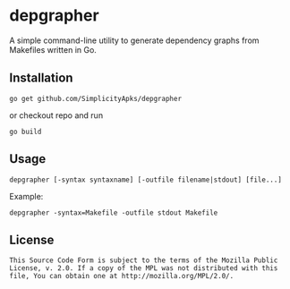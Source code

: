 depgrapher
==========

A simple command-line utility to generate dependency graphs from Makefiles written in Go.

Installation
------------

`go get github.com/SimplicityApks/depgrapher`

or checkout repo and run
 
`go build`

Usage
-----

`depgrapher [-syntax syntaxname] [-outfile filename|stdout] [file...]`

Example:

`depgrapher -syntax=Makefile -outfile stdout Makefile`

License
-------

    This Source Code Form is subject to the terms of the Mozilla Public
    License, v. 2.0. If a copy of the MPL was not distributed with this
    file, You can obtain one at http://mozilla.org/MPL/2.0/.